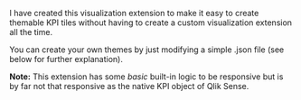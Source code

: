 I have created this visualization extension to make it easy to create themable KPI tiles without having to create a custom visualization extension all the time.

You can create your own themes by just modifying a simple .json file (see below for further explanation).

**Note:**
This extension has some _basic_ built-in logic to be responsive but is by far not that responsive as the native KPI object of Qlik Sense.